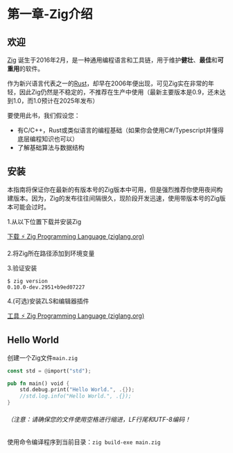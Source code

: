 # 第一章-Zig介绍

## 欢迎

[Zig](https://ziglang.org/) 诞生于2016年2月，是一种通用编程语言和工具链，用于维护**健壮**、**最佳**和**可重用**的软件。

作为新兴语言代表之一的[Rust](https://rust-lang.org/)，却早在2006年便出现，可见Zig实在非常的年轻，因此Zig仍然是不稳定的，不推荐在生产中使用（最新主要版本是0.9，还未达到1.0，而1.0预计在2025年发布）

要使用此书，我们假设您：

- 有C/C++，Rust或类似语言的编程基础（如果你会使用C#/Typescript并懂得底层编程知识也可以）
- 了解基础算法与数据结构

## 安装

本指南将保证你在最新的有版本号的Zig版本中可用，但是强烈推荐你使用夜间构建版本。因为，Zig的发布往往间隔很久，现阶段开发迅速，使用带版本号的Zig版本可能会过时。

1.从以下位置下载并安装Zig

[下载 ⚡ Zig Programming Language (ziglang.org)](https://ziglang.org/zh/download/)

2.将Zig所在路径添加到环境变量

3.验证安装

```
$ zig version
0.10.0-dev.2951+b9ed07227
```

4.(可选)安装ZLS和编辑器插件

[工具 ⚡ Zig Programming Language (ziglang.org)](https://ziglang.org/zh/learn/tools/)

## Hello World

创建一个Zig文件`main.zig`

```rust
const std = @import("std");

pub fn main() void {
    std.debug.print("Hello World.", .{});
    //std.log.info("Hello World.", .{});
}
```

###### （注意：请确保您的文件使用空格进行缩进，LF行尾和UTF-8编码！

使用命令编译程序到当前目录：`zig build-exe main.zig`
